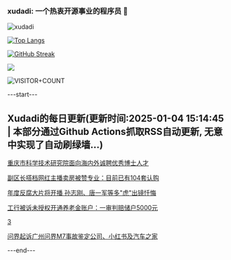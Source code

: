 ### xudadi: 一个热衷开源事业的程序员 👋

![xudadi](https://github-readme-stats-git-masterorgs-github-readme-stats-team.vercel.app/api?username=xudadi)

[![Top Langs](https://github-readme-stats.vercel.app/api/top-langs/?username=xudadi)](https://github.com/anuraghazra/github-readme-stats)

[![GitHub Streak](https://streak-stats.demolab.com?user=xudadi&locale=zh_Hans)](https://git.io/streak-stats)

![](https://raw.githubusercontent.com/xudadi/xudadi/main/assets/github-contribution-grid-snake.svg)

![VISITOR+COUNT](https://komarev.com/ghpvc/?username=xudadi&label=VISITOR+COUNT)


---start---

## Xudadi的每日更新(更新时间:2025-01-04 15:14:45 | 本部分通过Github Actions抓取RSS自动更新, 无意中实现了自动刷绿墙...)

[重庆市科学技术研究院面向海内外诚聘优秀博士人才](https://www.gongkaoleida.com/article/2254205)

[副区长搭档网红主播卖房被赞专业：目前已有104套认购](https://m.163.com/news/article/JL0T396P0530JPVV.html)

[年度反腐大片将开播 孙志刚、唐一军等多"虎"出镜忏悔](https://m.163.com/news/article/JL24LK61051482MP.html)

[工行被诉未授权开通养老金账户：一审判赔储户5000元](https://m.163.com/news/article/JL0R22UP0514R9P4.html)

[3](https://m.163.com/touch/news/sub/domestic)

[问界起诉广州问界M7事故鉴定公司、小红书及汽车之家](https://m.163.com/news/article/JL0UH3C5051492T3.html)

---end---
